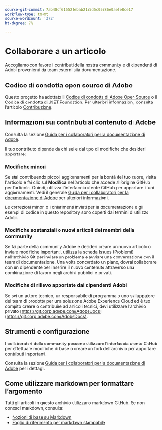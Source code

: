 ```yaml
---
source-git-commit: 7ab48cf61552febab21a5d5c05586e0aefe8ce17
workflow-type: tm+mt
source-wordcount: '372'
ht-degree: 7%

---
```

# Collaborare a un articolo

Accogliamo con favore i contributi della nostra community e di dipendenti di Adobi provenienti da team esterni alla documentazione.

## Codice di condotta open source di Adobe

Questo progetto ha adottato il [Codice di condotta di Adobe Open Source](code-of-conduct.md) o il [Codice di condotta di .NET Foundation](https://dotnetfoundation.org/code-of-conduct). Per ulteriori informazioni, consulta l’articolo [Contribuzione](contributing.md).

## Informazioni sui contributi al contenuto di Adobe

Consulta la sezione [Guida per i collaboratori per la documentazione di Adobe](https://experienceleague.adobe.com/docs/contributor/contributor-guide/introduction.html).

Il tuo contributo dipende da chi sei e dal tipo di modifiche che desideri apportare:

### Modifiche minori

Se stai contribuendo piccoli aggiornamenti per la bontà del tuo cuore, visita l&#39;articolo e fai clic sul **Modifica** nell’articolo che accede all’origine GitHub per l’articolo. Quindi, utilizza l’interfaccia utente GitHub per apportare i tuoi aggiornamenti. Vedi il generale [Guida per i collaboratori per la documentazione di Adobe](https://experienceleague.adobe.com/docs/contributor/contributor-guide/introduction.html) per ulteriori informazioni.

Le correzioni minori o i chiarimenti inviati per la documentazione e gli esempi di codice in questo repository sono coperti dai termini di utilizzo Adobi.

### Modifiche sostanziali o nuovi articoli dei membri della community

Se fai parte della community Adobe e desideri creare un nuovo articolo o inviare modifiche importanti, utilizza la scheda Issues (Problemi) nell’archivio Git per inviare un problema e avviare una conversazione con il team di documentazione. Una volta concordato un piano, dovrai collaborare con un dipendente per inserire il nuovo contenuto attraverso una combinazione di lavoro negli archivi pubblici e privati.

<!--
If you submit a pull request with significant changes to documentation and code examples, you'll see a message in the pull request asking you to submit an online contribution license agreement (CLA). We need you to complete the online form before we can review your pull request.
-->

### Modifiche di rilievo apportate dai dipendenti Adobi

Se sei un autore tecnico, un responsabile di programma o uno sviluppatore del team di prodotto per una soluzione Adobe Experience Cloud ed è tuo compito creare o contribuire ad articoli tecnici, devi utilizzare l’archivio privato [https://git.corp.adobe.com/AdobeDocs](https://git.corp.adobe.com/AdobeDocs). <!--Employees from other parts of the Adobe world should use the public repo for minor updates.-->

## Strumenti e configurazione

I collaboratori della community possono utilizzare l’interfaccia utente GitHub per effettuare modifiche di base o creare un fork dell’archivio per apportare contributi importanti.

Consulta la sezione [Guida per i collaboratori per la documentazione di Adobe](https://experienceleague.adobe.com/docs/contributor/contributor-guide/introduction.html) per i dettagli.

## Come utilizzare markdown per formattare l’argomento

Tutti gli articoli in questo archivio utilizzano markdown GitHub. Se non conosci markdown, consulta:

* [Nozioni di base su Markdown](https://help.github.com/articles/markdown-basics/)
* [Foglio di riferimento per markdown stampabile](https://guides.github.com/pdfs/markdown-cheatsheet-online.pdf)

<!--
## Labels

In the public repository, automated labels are assigned to pull requests to help us manage the pull request workflow and to help let you know what's going on with your pull request:

* **Change sent to author**: The author has been notified of the pending pull request.
* **ready-to-merge**: Ready for review by our pull request review team.
-->
